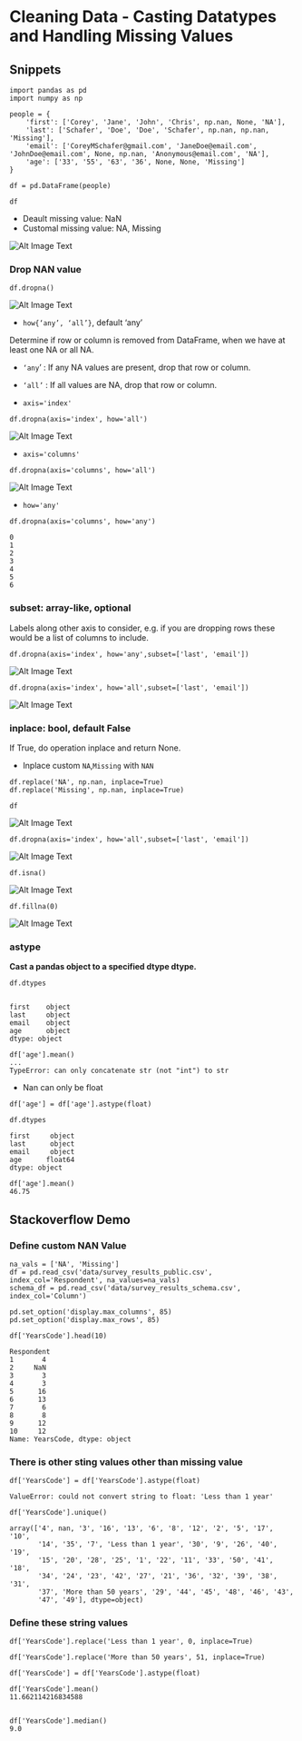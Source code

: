 # Cleaning Data - Casting Datatypes and Handling Missing Values

## Snippets

```
import pandas as pd
import numpy as np

people = {
    'first': ['Corey', 'Jane', 'John', 'Chris', np.nan, None, 'NA'], 
    'last': ['Schafer', 'Doe', 'Doe', 'Schafer', np.nan, np.nan, 'Missing'], 
    'email': ['CoreyMSchafer@gmail.com', 'JaneDoe@email.com', 'JohnDoe@email.com', None, np.nan, 'Anonymous@email.com', 'NA'],
    'age': ['33', '55', '63', '36', None, None, 'Missing']
}

df = pd.DataFrame(people)

df
```

* Deault missing value: NaN
* Customal missing value: NA, Missing


![Alt Image Text](images/pd9_1.png "Body image")

### Drop NAN value

```
df.dropna()
```

![Alt Image Text](images/pd9_2.png "Body image")


* `how{‘any’, ‘all’}`, default ‘any’

Determine if row or column is removed from DataFrame, when we have at least one NA or all NA.

* `‘any`’ : If any NA values are present, drop that row or column.
* `‘all’` : If all values are NA, drop that row or column.

* `axis='index'`

```
df.dropna(axis='index', how='all')
```

![Alt Image Text](images/pd9_3.png "Body image")

* `axis='columns'`

```
df.dropna(axis='columns', how='all')
```


![Alt Image Text](images/pd9_4.png "Body image")

* `how='any'`

```
df.dropna(axis='columns', how='any')
```

```
0
1
2
3
4
5
6
```

### subset: array-like, optional

Labels along other axis to consider, e.g. if you are dropping rows these would be a list of columns to include.

```
df.dropna(axis='index', how='any',subset=['last', 'email'])
```

![Alt Image Text](images/pd9_5.png "Body image")


```
df.dropna(axis='index', how='all',subset=['last', 'email'])
```

![Alt Image Text](images/pd9_6.png "Body image")


### inplace: bool, default False

If True, do operation inplace and return None.

* Inplace custom `NA`,`Missing` with `NAN`

```
df.replace('NA', np.nan, inplace=True)
df.replace('Missing', np.nan, inplace=True)

df
```

![Alt Image Text](images/pd9_7.png "Body image")

```
df.dropna(axis='index', how='all',subset=['last', 'email'])
```

![Alt Image Text](images/pd9_8.png "Body image")

```
df.isna()
```
![Alt Image Text](images/pd9_9.png "Body image")

```
df.fillna(0)
```

![Alt Image Text](images/pd9_10.png "Body image")

### astype

**Cast a pandas object to a specified dtype dtype.**

```
df.dtypes


first    object
last     object
email    object
age      object
dtype: object
```

```
df['age'].mean()
...
TypeError: can only concatenate str (not "int") to str
```

* Nan can only be float

```
df['age'] = df['age'].astype(float)
```

```
df.dtypes

first     object
last      object
email     object
age      float64
dtype: object
```

```
df['age'].mean()
46.75
```

## Stackoverflow Demo

### Define custom NAN Value

```
na_vals = ['NA', 'Missing']
df = pd.read_csv('data/survey_results_public.csv', index_col='Respondent', na_values=na_vals)
schema_df = pd.read_csv('data/survey_results_schema.csv', index_col='Column')

pd.set_option('display.max_columns', 85)
pd.set_option('display.max_rows', 85)

df['YearsCode'].head(10)

Respondent
1       4
2     NaN
3       3
4       3
5      16
6      13
7       6
8       8
9      12
10     12
Name: YearsCode, dtype: object

```

### There is other sting values other than missing value

```
df['YearsCode'] = df['YearsCode'].astype(float)

ValueError: could not convert string to float: 'Less than 1 year'
```

```
df['YearsCode'].unique()

array(['4', nan, '3', '16', '13', '6', '8', '12', '2', '5', '17', '10',
       '14', '35', '7', 'Less than 1 year', '30', '9', '26', '40', '19',
       '15', '20', '28', '25', '1', '22', '11', '33', '50', '41', '18',
       '34', '24', '23', '42', '27', '21', '36', '32', '39', '38', '31',
       '37', 'More than 50 years', '29', '44', '45', '48', '46', '43',
       '47', '49'], dtype=object)
```

### Define these string values

```
df['YearsCode'].replace('Less than 1 year', 0, inplace=True)

df['YearsCode'].replace('More than 50 years', 51, inplace=True)

df['YearsCode'] = df['YearsCode'].astype(float)

df['YearsCode'].mean()
11.662114216834588


df['YearsCode'].median()
9.0
```

